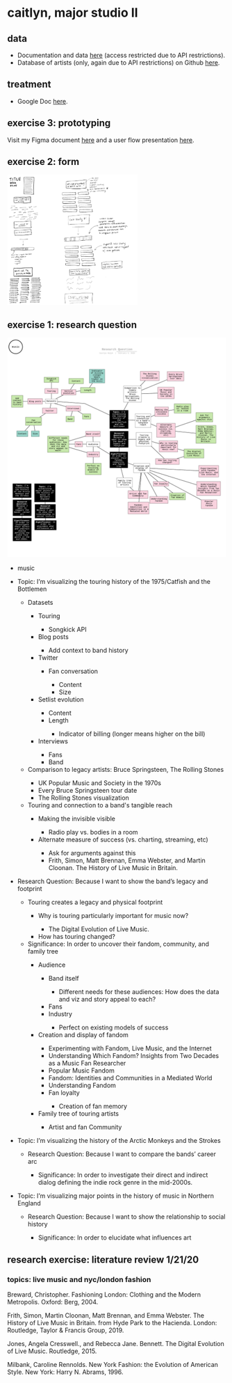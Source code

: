 # caitlyn, major studio II

## data

- Documentation and data <a href="https://docs.google.com/document/d/1yM7jbl-SWVWB8geDjit5u7G5zIE_AXSR7i7kT6s5mnA/edit">here</a> (access restricted due to API restrictions).
- Database of artists (only, again due to API restrictions) on Github <a href="https://github.com/caitlynmralph/thesis/blob/master/data/artist-list-aggregated-march.csv">here</a>.

## treatment

- Google Doc <a href="https://docs.google.com/document/d/1FQxdaQ5z1P4cutUEunYUm2fJjzKukr3jpTq4bKkW0ok/edit">here</a>.

## exercise 3: prototyping

Visit my Figma document <a href="https://www.figma.com/file/28pX4u7KsGoe1BWmsr3Dwn/MSII-THESIS-AH-PART-II?node-id=0%3A1">here</a> and a user flow presentation <a href="https://www.figma.com/proto/28pX4u7KsGoe1BWmsr3Dwn/MSII-THESIS-AH-PART-II?node-id=12%3A1&scaling=min-zoom">here</a>.

<!--- Screenshots: -->

<!--- <img src="https://github.com/caitlynmralph/thesis/blob/master/screenshot-idea0.png"> -->

<!--- <img src="https://github.com/caitlynmralph/thesis/blob/master/screenshot-idea1.png"> -->

## exercise 2: form 

<img src="https://github.com/caitlynmralph/thesis/blob/master/new_storyboard.png" width="300">

## exercise 1: research question

![alt text](mind-map.png "mind map")

<ul>
  <li>music</li>
</ul>
<ul>
  <li>Topic: I’m visualizing the touring history of the 1975/Catfish and the Bottlemen
</li>
  <ul>
    <li>Datasets</li>
    <ul>
      <li>Touring</li>
      <ul>
        <li>Songkick API</li>
      </ul>
      <li>Blog posts</li>
      <ul>
        <li>Add context to band history</li>
      </ul>
      <li>Twitter</li>
      <ul>
        <li>Fan conversation</li>
        <ul>
          <li>Content</li>
          <li>Size</li>
        </ul>
      </ul>
      <li>Setlist evolution</li>
      <ul>
        <li>Content</li>
        <li>Length</li>
        <ul>
          <li>Indicator of billing (longer means higher on the bill)</li>
        </ul>
      </ul>
      <li>Interviews</li>
      <ul>
        <li>Fans</li>
        <li>Band</li>
      </ul>
    </ul>
    <li>Comparison to legacy artists: Bruce Springsteen, The Rolling Stones</li>
    <ul>
      <li>UK Popular Music and Society in the 1970s</li>
      <li>Every Bruce Springsteen tour date</li>
      <li>The Rolling Stones visualization</li>
    </ul>
    <li>Touring and connection to a band's tangible reach</li>
    <ul>
      <li>Making the invisible visible</li>
      <ul>
        <li>Radio play vs. bodies in a room</li>
      </ul>
      <li>Alternate measure of success (vs. charting, streaming, etc)</li>
      <ul>
        <li>Ask for arguments against this</li>
        <li>Frith, Simon, Matt Brennan, Emma Webster, and Martin Cloonan. The History of Live Music in Britain.</li>
      </ul>
    </ul>
  </ul>
</ul>
<ul>
  <li>Research Question: Because I want to show the band’s legacy and footprint</li>
  <ul>
    <li>Touring creates a legacy and physical footprint</li>
    <ul>
      <li>Why is touring particularly important for music now?</li>
      <ul>
        <li>The Digital Evolution of Live Music.</li>
      </ul>
      <li>How has touring changed?</li>
    </ul>
    <li>Significance: In order to uncover their fandom, community, and family tree</li>
    <ul>
      <li>Audience</li>
      <ul>
        <li>Band itself</li>
        <ul>
          <li>Different needs for these audiences: How does the data and viz and story appeal to each?</li>
        </ul>
        <li>Fans</li>
        <li>Industry</li>
        <ul>
          <li>Perfect on existing models of success</li>
        </ul>
      </ul>
      <li>Creation and display of fandom</li>
      <ul>
        <li>Experimenting with Fandom, Live Music, and the Internet</li>
        <li>Understanding Which Fandom? Insights from Two Decades as a Music Fan Researcher</li>
        <li>Popular Music Fandom</li>
        <li>Fandom: Identities and Communities in a Mediated World</li>
        <li>Understanding Fandom</li>
        <li>Fan loyalty</li>
        <ul>
          <li>Creation of fan memory</li>
        </ul>
      </ul>
      <li>Family tree of touring artists</li>
      <ul>
        <li>Artist and fan Community</li>
      </ul>
    </ul>
  </ul>
</ul>
<ul>
  <li>Topic: I’m visualizing the history of the Arctic Monkeys and the Strokes
</li>
  <ul>
    <li>Research Question: Because I want to compare the bands’ career arc</li>
    <ul>
      <li>Significance: In order to investigate their direct and indirect dialog defining the indie rock genre in the mid-2000s.</li>
    </ul>
  </ul>
</ul>
<ul>
  <li>Topic: I’m visualizing major points in the history of music in Northern England</li>
  <ul>
    <li>Research Question: Because I want to show the relationship to social history</li>
    <ul>
      <li>Significance: In order to elucidate what influences art</li>
    </ul>
  </ul>
</ul>

## research exercise: literature review 1/21/20
### topics: live music and nyc/london fashion

Breward, Christopher. Fashioning London: Clothing and the Modern Metropolis. Oxford: Berg, 2004.

Frith, Simon, Martin Cloonan, Matt Brennan, and Emma Webster. The History of Live Music in Britain. from Hyde Park to the Hacienda. London: Routledge, Taylor & Francis Group, 2019.

Jones, Angela Cresswell., and Rebecca Jane. Bennett. The Digital Evolution of Live Music. Routledge, 2015.

Milbank, Caroline Rennolds. New York Fashion: the Evolution of American Style. New York: Harry N. Abrams, 1996.
